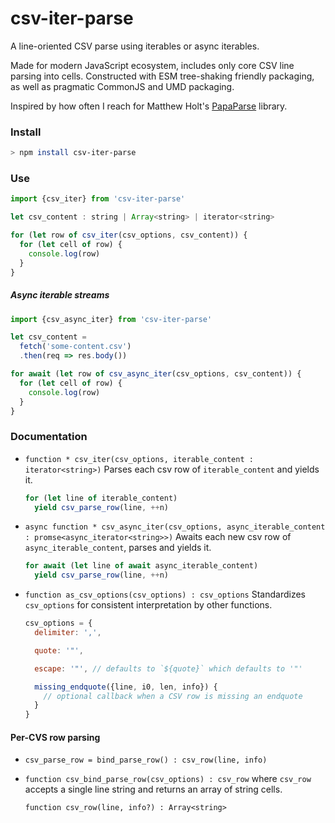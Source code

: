 # csv-iter-parse

A line-oriented CSV parse using iterables or async iterables.
 
Made for modern JavaScript ecosystem, includes only core CSV line parsing into cells.
Constructed with ESM tree-shaking friendly packaging, as well as pragmatic CommonJS and UMD packaging.

Inspired by how often I reach for Matthew Holt's [PapaParse](https://www.papaparse.com) library.

### Install

```bash
> npm install csv-iter-parse
```

### Use

```javascript
import {csv_iter} from 'csv-iter-parse'

let csv_content : string | Array<string> | iterator<string>

for (let row of csv_iter(csv_options, csv_content)) {
  for (let cell of row) {
    console.log(row)
  }
}
```

##### Async iterable streams

```javascript
import {csv_async_iter} from 'csv-iter-parse'

let csv_content =
  fetch('some-content.csv')
  .then(req => res.body())

for await (let row of csv_async_iter(csv_options, csv_content)) {
  for (let cell of row) {
    console.log(row)
  }
}
```

### Documentation

- `function * csv_iter(csv_options, iterable_content : iterator<string>)`
  Parses each csv row of `iterable_content` and yields it.

  ```javascript
  for (let line of iterable_content)
    yield csv_parse_row(line, ++n)
  ```

- `async function * csv_async_iter(csv_options, async_iterable_content : promse<async_iterator<string>>)`
  Awaits each new csv row of `async_iterable_content`, parses and yields it.
  
  ```javascript
  for await (let line of await async_iterable_content)
    yield csv_parse_row(line, ++n)
  ```

- `function as_csv_options(csv_options) : csv_options`
  Standardizes `csv_options` for consistent interpretation by other functions.

  ```javascript
  csv_options = {
    delimiter: ',',

    quote: '"',

    escape: '"', // defaults to `${quote}` which defaults to '"'

    missing_endquote({line, i0, len, info}) {
      // optional callback when a CSV row is missing an endquote
    }
  }
  ```

#### Per-CVS row parsing

- `csv_parse_row = bind_parse_row() : csv_row(line, info)`

- `function csv_bind_parse_row(csv_options) : csv_row`
  where `csv_row` accepts a single line string and returns an array of string cells.

  `function csv_row(line, info?) : Array<string>`

